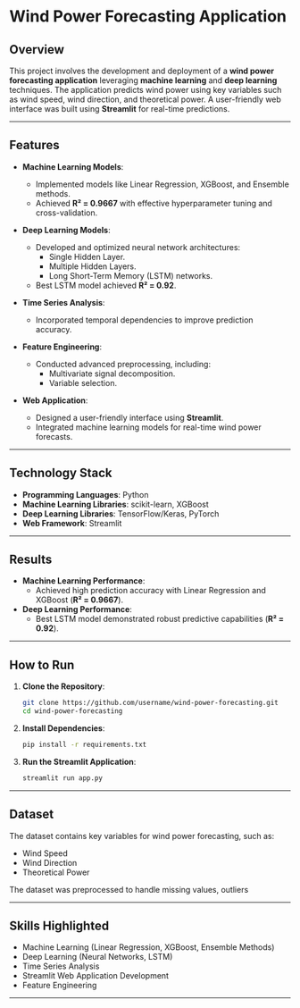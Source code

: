 # Wind Power Forecasting Application

## Overview
This project involves the development and deployment of a **wind power forecasting application** leveraging **machine learning** and **deep learning** techniques. The application predicts wind power using key variables such as wind speed, wind direction, and theoretical power. A user-friendly web interface was built using **Streamlit** for real-time predictions.

---

## Features
- **Machine Learning Models**:
  - Implemented models like Linear Regression, XGBoost, and Ensemble methods.
  - Achieved **R² = 0.9667** with effective hyperparameter tuning and cross-validation.

- **Deep Learning Models**:
  - Developed and optimized neural network architectures:
    - Single Hidden Layer.
    - Multiple Hidden Layers.
    - Long Short-Term Memory (LSTM) networks.
  - Best LSTM model achieved **R² = 0.92**.

- **Time Series Analysis**:
  - Incorporated temporal dependencies to improve prediction accuracy.

- **Feature Engineering**:
  - Conducted advanced preprocessing, including:
    - Multivariate signal decomposition.
    - Variable selection.

- **Web Application**:
  - Designed a user-friendly interface using **Streamlit**.
  - Integrated machine learning models for real-time wind power forecasts.

---

## Technology Stack
- **Programming Languages**: Python
- **Machine Learning Libraries**: scikit-learn, XGBoost
- **Deep Learning Libraries**: TensorFlow/Keras, PyTorch
- **Web Framework**: Streamlit

---

## Results
- **Machine Learning Performance**:
  - Achieved high prediction accuracy with Linear Regression and XGBoost (**R² = 0.9667**).
- **Deep Learning Performance**:
  - Best LSTM model demonstrated robust predictive capabilities (**R² = 0.92**).

---

## How to Run

1. **Clone the Repository**:
   ```bash
   git clone https://github.com/username/wind-power-forecasting.git
   cd wind-power-forecasting
   ```

2. **Install Dependencies**:
   ```bash
   pip install -r requirements.txt
   ```

3. **Run the Streamlit Application**:
   ```bash
   streamlit run app.py
   ```


---

## Dataset
The dataset contains key variables for wind power forecasting, such as:
- Wind Speed
- Wind Direction
- Theoretical Power

The dataset was preprocessed to handle missing values, outliers

---

## Skills Highlighted
- Machine Learning (Linear Regression, XGBoost, Ensemble Methods)
- Deep Learning (Neural Networks, LSTM)
- Time Series Analysis
- Streamlit Web Application Development
- Feature Engineering

---


